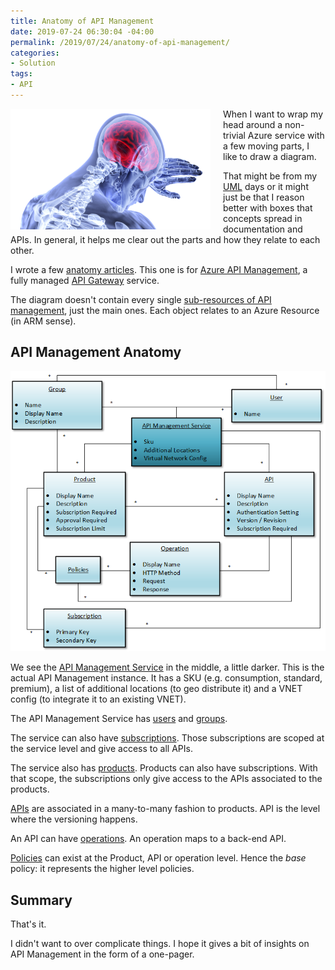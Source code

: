 ```yaml
---
title: Anatomy of API Management
date: 2019-07-24 06:30:04 -04:00
permalink: /2019/07/24/anatomy-of-api-management/
categories:
- Solution
tags:
- API
---
```

<img style="float:left;padding-right:20px;" title="From pixabay.com" src="/assets/2019/7/anatomy-of-api-management/brain-3168269_640-e1562960414388.png" />

When I want to wrap my head around a non-trivial Azure service with a few moving parts, I like to draw a diagram.

That might be from my <a href="https://en.wikipedia.org/wiki/Unified_Modeling_Language">UML</a> days or it might just be that I reason better with boxes that concepts spread in documentation and APIs.  In general, it helps me clear out the parts and how they relate to each other.

I wrote a few <a href="https://vincentlauzon.com/?s=anatomy">anatomy articles</a>.  This one is for <a href="https://docs.microsoft.com/en-us/azure/api-management/api-management-key-concepts">Azure API Management</a>, a fully managed <a href="https://www.quora.com/What-is-an-API-gateway">API Gateway</a> service.

The diagram doesn't contain every single <a href="https://docs.microsoft.com/en-ca/azure/templates/microsoft.apimanagement/2019-01-01/service">sub-resources of API management</a>, just the main ones.  Each object relates to an Azure Resource (in ARM sense).

<h2>API Management Anatomy</h2>

<img src="/assets/2019/7/anatomy-of-api-management/apimanagement.png" alt="API Management Anatomy" />

We see the <a href="https://docs.microsoft.com/en-ca/azure/templates/microsoft.apimanagement/2019-01-01/service">API Management Service</a> in the middle, a little darker.  This is the actual API Management instance.  It has a SKU (e.g. consumption, standard, premium), a list of additional locations (to geo distribute it) and a VNET config (to integrate it to an existing VNET).

The API Management Service has <a href="https://docs.microsoft.com/en-ca/azure/templates/microsoft.apimanagement/2019-01-01/service/groups/users">users</a> and <a href="https://docs.microsoft.com/en-ca/azure/templates/microsoft.apimanagement/2019-01-01/service/groups">groups</a>.

The service can also have <a href="https://docs.microsoft.com/en-ca/azure/templates/microsoft.apimanagement/2019-01-01/service/subscriptions">subscriptions</a>.  Those subscriptions are scoped at the service level and give access to all APIs.

The service also has <a href="https://docs.microsoft.com/en-ca/azure/templates/microsoft.apimanagement/2019-01-01/service/products">products</a>.  Products can also have subscriptions.  With that scope, the subscriptions only give access to the APIs associated to the products.

<a href="https://docs.microsoft.com/en-ca/azure/templates/microsoft.apimanagement/2019-01-01/service/apis">APIs</a> are associated in a many-to-many fashion to products.  API is the level where the versioning happens.

An API can have <a href="https://docs.microsoft.com/en-ca/azure/templates/microsoft.apimanagement/2019-01-01/service/apis/operations">operations</a>.  An operation maps to a back-end API.

<a href="https://docs.microsoft.com/en-ca/azure/templates/microsoft.apimanagement/2019-01-01/service/policies">Policies</a> can exist at the Product, API or operation level.  Hence the <em>base</em> policy:  it represents the higher level policies.

<h2>Summary</h2>

That's it.

I didn't want to over complicate things.  I hope it gives a bit of insights on API Management in the form of a one-pager.